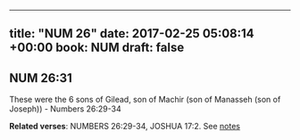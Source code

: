 
---
title: "NUM 26"
date: 2017-02-25 05:08:14 +00:00
book: NUM
draft: false
---

## NUM 26:31

These were the 6 sons of Gilead, son of Machir (son of Manasseh (son of Joseph)) - Numbers 26:29-34

**Related verses**: NUMBERS 26:29-34, JOSHUA 17:2. See [notes](https://my.bible.com/notes/2578182422924091844)

